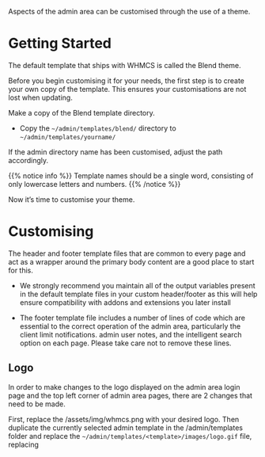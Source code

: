 Aspects of the admin area can be customised through the use of a theme.

# Getting Started

The default template that ships with WHMCS is called the Blend theme.

Before you begin customising it for your needs, the first step is to create your own copy of the template. This ensures your customisations are not lost when updating.

Make a copy of the Blend template directory.

* Copy the `~/admin/templates/blend/` directory to `~/admin/templates/yourname/`

 

If the admin directory name has been customised, adjust the path accordingly.

{{% notice info %}}
Template names should be a single word, consisting of only lowercase letters and numbers.
{{% /notice %}}

Now it’s time to customise your theme.

# Customising

The header and footer template files that are common to every page and act as a wrapper around the primary body content are a good place to start for this.

* We strongly recommend you maintain all of the output variables present in the default template files in your custom header/footer as this will help ensure compatibility with addons and extensions you later install

* The footer template file includes a number of lines of code which are essential to the correct operation of the admin area, particularly the client limit notifications. admin user notes, and the intelligent search option on each page. Please take care not to remove these lines.

## Logo

In order to make changes to the logo displayed on the admin area login page and the top left corner of admin area pages, there are 2 changes that need to be made.

First, replace the /assets/img/whmcs.png with your desired logo. Then duplicate the currently selected admin template in the /admin/templates folder and replace the `~/admin/templates/<template>/images/logo.gif` file, replacing <template> with your admin template name. Any admin users would then need to be edited and set to use the new template. This is recommended to ensure any changes are not overwritten during upgrades.

# CSS Styling

In order to make changes to any of the CSS that is applied by default, it is best to duplicate the currently selected admin template in the /admin/templates folder and edit the /css/styles.css file within it as desired.

# Templates

All admin templates contain the following template files:

authconfirm.tpl - This template file is used to display the Password Confirmation prompt on any admin area page that requires it. For example: Setup > General Settings.

clientssummary.tpl - Controls the display of the Summary Tab and associated information within an individual Clients Profile.

footer.tpl - This template file controls the footer of each admin area page.

header.tpl - This template file controls the header of each admin area page.

homepage.tpl - Controls the display of the Admin Dashboard. Widgets(link) are the building blocks of the admin dashboard and are the recommended way to add additional data and information. We have documentation on creating and working with widgets available here.

menu.tpl - Controls the primary navigation dropdown menu bar.

sidebar.tpl - This template file controls the left sidebar menu of each admin area page.

systemhealthandupdates.tpl - Controls the display and styling of the System Health Status page.

viewticket.tpl - Controls the display of the view for an individual support ticket when viewed within the admin area.

viewticketcustomfields.tpl - Controls the display of custom fields and their data when viewing an individual support ticket within the admin area.

# Non-Theme Templates

Some admin area pages are templated but are located outside of a theme, instead residing in the /admin/templates folder itself. We do not recommend customising these templates.

licenseerror.tpl - This template file is used to show various licensing error messages as needed.

login.tpl - This template file used to show the admin area login form when not logged in.

whatsnew_modal.tpl - This template file is used to control the look and feel of the Whats New modal that is displayed when logging into the admin area for the first time after performing an update.

# Further Customisation via Hooks

There are a number of hook points that can be used to introduce customisations. For a full list and the latest documentation, please visit https://developers.whmcs.com/hooks-reference/admin-area/

Some examples of this can be found below. If you want to use custom JavaScript and/or jQuery, it is best to use the AdminAreaFooterOutput hook point to load it.

## Adding a link to the Actions section on the Client Summary page
```
<?php
/**
 * Hook that will link directly to an addon module with the userid, useful if the addon needs to do a client-specific task
  
if (!defined('WHMCS')) {
 die('This hook should not be run directly');
}
 
add_hook('AdminAreaClientSummaryActionLinks', 1, function($vars) {
    $userid = $vars['userid'];
    $return = [];
    $return[] = '<a href="addonmodules.php?module=addon_module&userid=$userid">Custom addon link for this client</a>';
    return $return;
});
```

## Adding link to view ticket page

Displays a box on the ticket details page in the admin area that could be used to includes any URL or just standard text. In this example, it includes the unique URL WHMCS gives to clients to view their ticket directly in the client area. Useful if they don't have it already (or lost it) and it needs to be provided to them in a ticket reply. 

```
<?php
/**
 * Hook that will display the Direct ticket
 * link for the client area of WHMCS.
 
use WHMCS\Config\Setting;
 
if (!defined('WHMCS')) {
 die('This hook should not be run directly');
}
  
add_hook('AdminAreaViewTicketPage', 1, function($vars) {
 $payLoad = localAPI('getticket', array(
 'ticketid' => $vars['ticketid']
 ));
 
 $systemUrl = Setting::getValue('SystemURL');
 
 $ticketUrl = $systemUrl . '/viewticket.php?tid=' . $payLoad['tid'] . '&c=' . $payLoad['c'];
 
 $jQuery = '<script>
 
$( document ).ready(function() {
 $(\'<div class="alert alert-info text-center"><a href="' . $ticketUrl . '" target="_blank">' . $ticketUrl . '</a></div>\').prependTo("#contentarea");
 });
 </script>';
 
 return $jQuery;
 
});
```

## Manipulating the dom to hide options or settings

In the below example, it shows how to use jQuery to untick the box to send the welcome e-mail when adding a client via the Clients > Add New Client page in the admin area.

```
<?php
/**
* This hook will untick the checkbox to send new account information on the clientadd.php page
*/
 
add_hook('AdminAreaFooterOutput', 1, function($vars) {
    if (strpos($_SERVER['REQUEST_URI'], 'clientsadd.php') !== false ) {
 return '<script>
        $( document ).ready(function() {
            $("input[name=sendemail]").attr("checked", false);
        });
    </script>';
    }
});
```
